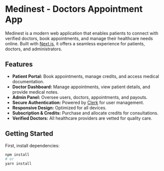 # Medinest - Doctors Appointment App

Medinest is a modern web application that enables patients to connect with verified doctors, book appointments, and manage their healthcare needs online. Built with [Next.js](https://nextjs.org), it offers a seamless experience for patients, doctors, and administrators.

## Features

- **Patient Portal:** Book appointments, manage credits, and access medical documentation.
- **Doctor Dashboard:** Manage appointments, view patient details, and provide medical notes.
- **Admin Panel:** Oversee users, doctors, appointments, and payouts.
- **Secure Authentication:** Powered by [Clerk](https://clerk.com) for user management.
- **Responsive Design:** Optimized for all devices.
- **Subscription & Credits:** Purchase and allocate credits for consultations.
- **Verified Doctors:** All healthcare providers are vetted for quality care.

## Getting Started

First, install dependencies:

```bash
npm install
# or
yarn install